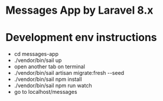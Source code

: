 # Messages App by Laravel 8.x
# Development env instructions

- cd messages-app
- ./vendor/bin/sail up
- open another tab on terminal
- ./vendor/bin/sail artisan migrate:fresh --seed
- ./vendor/bin/sail npm install
- ./vendor/bin/sail npm run watch 
- go to localhost/messages
